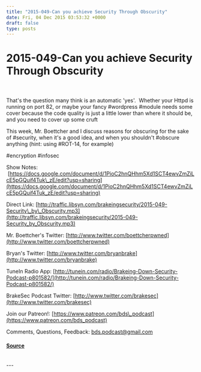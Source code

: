 ```yaml
---
title: "2015-049-Can you achieve Security Through Obscurity"
date: Fri, 04 Dec 2015 03:53:32 +0000
draft: false
type: posts
---
```

# 2015-049-Can you achieve Security Through Obscurity

<br/>

<br/>
That's the question many think is an automatic 'yes'.  Whether your Httpd is running on port 82, or maybe your fancy #wordpress #module needs some cover because the code quality is just a little lower than where it should be, and you need to cover up some cruft

This week, Mr. Boettcher and I discuss reasons for obscuring for the sake of #security, when it's a good idea, and when you shouldn't #obscure anything (hint: using #ROT-14, for example)

#encryption #infosec

Show Notes:  [https://docs.google.com/document/d/1PioC2hnQHhm5Xd1SCT4ewvZmZiLcE5pGQuif4Tuk\_zE/edit?usp=sharing](https://docs.google.com/document/d/1PioC2hnQHhm5Xd1SCT4ewvZmZiLcE5pGQuif4Tuk_zE/edit?usp=sharing)

Direct Link: [http://traffic.libsyn.com/brakeingsecurity/2015-049-Security\_by\_Obscurity.mp3](http://traffic.libsyn.com/brakeingsecurity/2015-049-Security_by_Obscurity.mp3)

Mr. Boettcher's Twitter: [http://www.twitter.com/boettcherpwned](http://www.twitter.com/boettcherpwned)

Bryan's Twitter: [http://www.twitter.com/bryanbrake](http://www.twitter.com/bryanbrake)

TuneIn Radio App: [http://tunein.com/radio/Brakeing-Down-Security-Podcast-p801582/](http://tunein.com/radio/Brakeing-Down-Security-Podcast-p801582/)

BrakeSec Podcast Twitter: [http://www.twitter.com/brakesec](http://www.twitter.com/brakesec)

Join our Patreon!: [https://www.patreon.com/bds\_podcast](https://www.patreon.com/bds_podcast)

Comments, Questions, Feedback: [bds.podcast@gmail.com](mailto:bds.podcast@gmail.com)

#### [Source](http://brakeingsecurity.com/2015-049-can-you-achieve-security-through-obscurity)

<br/>
---
